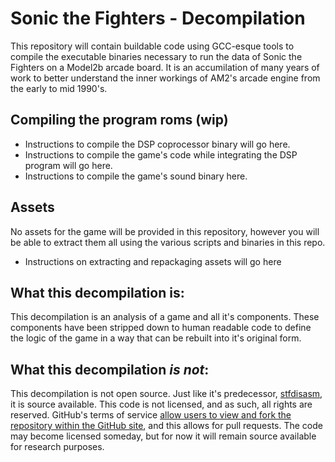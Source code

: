 # Sonic the Fighters - Decompilation
This repository will contain buildable code using GCC-esque tools to compile the executable binaries necessary to run the data of Sonic the Fighters on a Model2b arcade board. It is an accumilation of many years of work to better understand the inner workings of AM2's arcade engine from the early to mid 1990's.

## Compiling the program roms (wip)

- Instructions to compile the DSP coprocessor binary will go here.
- Instructions to compile the game's code while integrating the DSP program will go here.
- Instructions to compile the game's sound binary here.

## Assets

No assets for the game will be provided in this repository, however you will be able to extract them all using the various scripts and binaries in this repo.
- Instructions on extracting and repackaging assets will go here

## What this decompilation is:

This decompilation is an analysis of a game and all it's components. These components have been stripped down to human readable code to define the logic of the game in a way that can be rebuilt into it's original form.

## What this decompilation _is not_:

This decompilation is not open source. Just like it's predecessor, [stfdisasm](https://github.com/biggestsonicfan/stfdisasm), it is source available. This code is not licensed, and as such, all rights are reserved. GitHub's terms of service [allow users to view and fork the repository within the GitHub site](https://docs.github.com/en/repositories/managing-your-repositorys-settings-and-features/customizing-your-repository/licensing-a-repository#choosing-the-right-license), and this allows for pull requests. The code may become licensed someday, but for now it will remain source available for research purposes.
